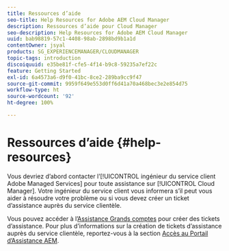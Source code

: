 ```yaml
---
title: Ressources d’aide
seo-title: Help Resources for Adobe AEM Cloud Manager
description: Ressources d’aide pour Cloud Manager
seo-description: Help Resources for Adobe AEM Cloud Manager
uuid: bab98819-57c1-4408-98ab-2898bd9b1a1d
contentOwner: jsyal
products: SG_EXPERIENCEMANAGER/CLOUDMANAGER
topic-tags: introduction
discoiquuid: e35be81f-cfe5-4f14-b9c8-59235a7ef22c
feature: Getting Started
exl-id: 6a4573a6-d9f0-41bc-8ce2-289ba9cc9f47
source-git-commit: 9959f649e553d0ff6d41a70a468bec3e2e854d75
workflow-type: ht
source-wordcount: '92'
ht-degree: 100%

---
```


# Ressources d’aide {#help-resources}

Vous devriez d’abord contacter l’[!UICONTROL ingénieur du service client Adobe Managed Services] pour toute assistance sur [!UICONTROL Cloud Manager]. Votre ingénieur du service client vous informera s’il peut vous aider à résoudre votre problème ou si vous devez créer un ticket d’assistance auprès du service clientèle.

Vous pouvez accéder à l’[Assistance Grands comptes](https://experienceleague.adobe.com/?lang=fr&amp;support-tab=home#support) pour créer des tickets d’assistance. Pour plus d’informations sur la création de tickets d’assistance auprès du service clientèle, reportez-vous à la section [Accès au Portail d’Assistance AEM](https://helpx.adobe.com/fr/enterprise/using/support-and-expert-services.html).
